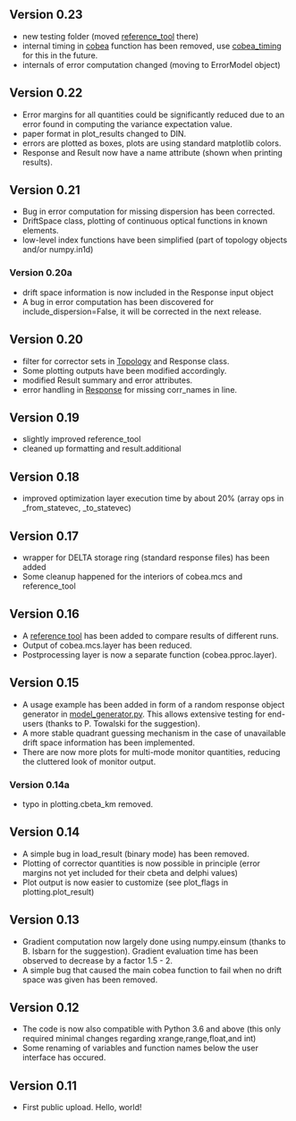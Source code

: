 ## Version 0.23 ##

* new testing folder (moved [reference_tool](testing/reference_tool.py) there)
* internal timing in [cobea](cobea/__init__.py) function has been removed, use [cobea_timing](testing/cobea_timing.py)
  for this in the future.
* internals of error computation changed (moving to ErrorModel object)

## Version 0.22 ##

* Error margins for all quantities could be significantly reduced due to an error found
  in computing the variance expectation value.
* paper format in plot_results changed to DIN.
* errors are plotted as boxes, plots are using standard matplotlib colors.
* Response and Result now have a name attribute (shown when printing results).

## Version 0.21 ##

* Bug in error computation for missing dispersion has been corrected.
* DriftSpace class, plotting of continuous optical functions in known elements.
* low-level index functions have been simplified (part of topology objects and/or numpy.in1d)

### Version 0.20a ###

* drift space information is now included in the Response input object
* A bug in error computation has been discovered for include_dispersion=False, it will be corrected in the next release.

## Version 0.20 ##

* filter for corrector sets in [Topology](cobea/model.py) and Response class.
* Some plotting outputs have been modified accordingly.
* modified Result summary and error attributes.
* error handling in [Response](cobea/model.py) for missing corr_names in line.

## Version 0.19 ##

* slightly improved reference_tool
* cleaned up formatting and result.additional

## Version 0.18 ##

* improved optimization layer execution time by about 20% (array ops in _from_statevec, _to_statevec)

## Version 0.17 ##

* wrapper for DELTA storage ring (standard response files) has been added
* Some cleanup happened for the interiors of cobea.mcs and reference_tool

## Version 0.16 ##

* A [reference tool](testing/reference_tool.py) has been added to compare results of different runs.
* Output of cobea.mcs.layer has been reduced.
* Postprocessing layer is now a separate function (cobea.pproc.layer).

## Version 0.15 ##

* A usage example has been added in form of a random response object generator
  in [model_generator.py](examples/model_generator.py). This allows extensive testing for end-users
  (thanks to P. Towalski for the suggestion).
* A more stable quadrant guessing mechanism in the case of unavailable drift space information has been implemented.
* There are now more plots for multi-mode monitor quantities, reducing the cluttered look of monitor output.

### Version 0.14a ###

* typo in plotting.cbeta_km removed.

## Version 0.14 ##

* A simple bug in load_result (binary mode) has been removed.
* Plotting of corrector quantities is now possible in principle
  (error margins not yet included for their cbeta and delphi values)
* Plot output is now easier to customize (see plot_flags in plotting.plot_result)

## Version 0.13 ##

* Gradient computation now largely done using numpy.einsum
  (thanks to B. Isbarn for the suggestion).
  Gradient evaluation time has been observed to decrease by a factor 1.5 - 2. 
* A simple bug that caused the main cobea function to fail when no drift space was given has been removed.

## Version 0.12 ##

* The code is now also compatible with Python 3.6 and above
  (this only required minimal changes regarding xrange,range,float,and int)
* Some renaming of variables and function names below the user interface has occured.

## Version 0.11 ##

* First public upload. Hello, world!
